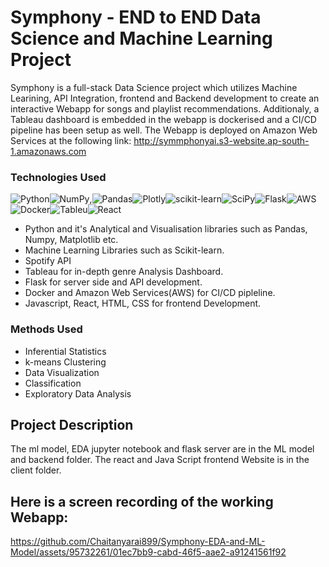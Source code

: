 # Symphony - END to END Data Science and Machine Learning Project
Symphony is a full-stack Data Science project which utilizes Machine Learining, API Integration, frontend and Backend development to create an interactive Webapp for
songs and playlist recommendations. Additionaly, a Tableau dashboard is embedded in the webapp is dockerised and a CI/CD pipeline has been setup as well. The Webapp is deployed on Amazon Web
Services at the following link: http://symmphonyai.s3-website.ap-south-1.amazonaws.com

### Technologies Used
![Python](https://img.shields.io/badge/python-3670A0?style=for-the-badge&logo=python&logoColor=ffdd54)![NumPy](https://img.shields.io/badge/numpy-%23013243.svg?style=for-the-badge&logo=numpy&logoColor=white),![Pandas](https://img.shields.io/badge/pandas-%23150458.svg?style=for-the-badge&logo=pandas&logoColor=white)![Plotly](https://img.shields.io/badge/Plotly-%233F4F75.svg?style=for-the-badge&logo=plotly&logoColor=white)![scikit-learn](https://img.shields.io/badge/scikit--learn-%23F7931E.svg?style=for-the-badge&logo=scikit-learn&logoColor=white)![SciPy](https://img.shields.io/badge/SciPy-%230C55A5.svg?style=for-the-badge&logo=scipy&logoColor=%white)![Flask](https://img.shields.io/badge/flask-%23000.svg?style=for-the-badge&logo=flask&logoColor=white)![AWS](https://img.shields.io/badge/AWS-%23FF9900.svg?style=for-the-badge&logo=amazon-aws&logoColor=white)![Docker](https://img.shields.io/badge/docker-%230db7ed.svg?style=for-the-badge&logo=docker&logoColor=white)![Tableu](https://img.shields.io/badge/tableau-%2320232a.svg?style=for-the-badge&logo=tableau&logoColor=%2361DAFB)![React](https://img.shields.io/badge/react-%2320232a.svg?style=for-the-badge&logo=react&logoColor=%2361DAFB)
* Python and it's Analytical and Visualisation libraries such as Pandas, Numpy, Matplotlib etc.
* Machine Learning Libraries such as Scikit-learn.
* Spotify API
* Tableau for in-depth genre Analysis Dashboard.
* Flask for server side and API development.
* Docker and Amazon Web Services(AWS) for CI/CD pipleline.
* Javascript, React, HTML, CSS for frontend Development.

  
### Methods Used
* Inferential Statistics
* k-means Clustering
* Data Visualization
* Classification
* Exploratory Data Analysis


## Project Description
The ml model, EDA jupyter notebook and flask server are in the ML model and backend folder. The react and Java Script frontend Website is in the client folder.

## Here is a screen recording of the working Webapp:

https://github.com/Chaitanyarai899/Symphony-EDA-and-ML-Model/assets/95732261/01ec7bb9-cabd-46f5-aae2-a91241561f92

